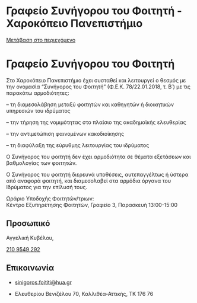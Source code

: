 Γραφείο Συνήγορου του Φοιτητή - Χαροκόπειο Πανεπιστήμιο
===============

[Μετάβαση στο περιεχόμενο](https://www.hua.gr/administrative-serv/%CE%B3%CF%81%CE%B1%CF%86%CE%B5%CE%AF%CE%BF-%CF%83%CF%85%CE%BD%CE%AE%CE%B3%CE%BF%CF%81%CE%BF%CF%82-%CF%84%CE%BF%CF%85-%CF%86%CE%BF%CE%B9%CF%84%CE%B7%CF%84%CE%AE/#content "Μετάβαση στο περιεχόμενο")

Γραφείο Συνήγορου του Φοιτητή
=============================

Στο Χαροκόπειο Πανεπιστήμιο έχει συσταθεί και λειτουργεί ο θεσμός με την ονομασία “Συνήγορος του Φοιτητή” (Φ.Ε.Κ. 78/22.01.2018, τ. Β΄) με τις παρακάτω αρμοδιότητες:

– τη διαμεσολάβηση μεταξύ φοιτητών και καθηγητών ή διοικητικών υπηρεσιών του ιδρύματος

– την τήρηση της νομιμότητας στο πλαίσιο της ακαδημαϊκής ελευθερίας

– την αντιμετώπιση φαινομένων κακοδιοίκησης

– τη διαφύλαξη της εύρυθμης λειτουργίας του ιδρύματος

Ο Συνήγορος του φοιτητή δεν έχει αρμοδιότητα σε θέματα εξετάσεων και βαθμολογίας των φοιτητών.

Ο Συνήγορος του φοιτητή διερευνά υποθέσεις, αυτεπαγγέλτως ή ύστερα από αναφορά φοιτητή, και διαμεσολαβεί στα αρμόδια όργανα του Ιδρύματος για την επίλυσή τους.

Ωράριο Υποδοχής Φοιτητών/τριων:  
Κέντρο Εξυπηρέτησης Φοιτητών, Γραφείο 3, Παρασκευή 13:00-15:00

Προσωπικό
---------

Αγγελική Κυβέλου,

[210 9549 292](tel:210%209549%20292)

Επικοινωνία
-----------

*   sinigoros.foititi@hua.gr

*   Ελευθερίου Βενιζέλου 70, Καλλιθέα-Αττικής, ΤΚ 176 76
